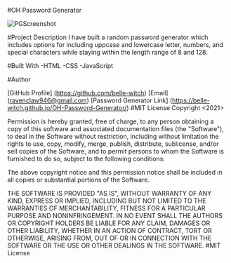 #OH Password Generator

![PGScreenshot](https://user-images.githubusercontent.com/86988180/139620410-6738fd7b-0af9-4603-a58a-d9e61b04ba53.jpg)


#Project Description
I have built a random password generator which includes options for including uppcase and lowercase letter, numbers, and special characters while staying within the length range of 8 and 128.

#Built With
-HTML
-CSS
-JavaScript

#Author

[GitHub Profile] (https://github.com/belle-witch)
[Email] (ravenclaw946@gmail.com)
[Password Generator Link] (https://belle-witch.github.io/OH-Password-Generator/)
#MIT License
Copyright <2021>

Permission is hereby granted, free of charge, to any person obtaining a copy of this software and associated documentation files (the "Software"), to deal in the Software without restriction, including without limitation the rights to use, copy, modify, merge, publish, distribute, sublicense, and/or sell copies of the Software, and to permit persons to whom the Software is furnished to do so, subject to the following conditions:

The above copyright notice and this permission notice shall be included in all copies or substantial portions of the Software.

THE SOFTWARE IS PROVIDED "AS IS", WITHOUT WARRANTY OF ANY KIND, EXPRESS OR IMPLIED, INCLUDING BUT NOT LIMITED TO THE WARRANTIES OF MERCHANTABILITY, FITNESS FOR A PARTICULAR PURPOSE AND NONINFRINGEMENT. IN NO EVENT SHALL THE AUTHORS OR COPYRIGHT HOLDERS BE LIABLE FOR ANY CLAIM, DAMAGES OR OTHER LIABILITY, WHETHER IN AN ACTION OF CONTRACT, TORT OR OTHERWISE, ARISING FROM, OUT OF OR IN CONNECTION WITH THE SOFTWARE OR THE USE OR OTHER DEALINGS IN THE SOFTWARE. #MIT License
